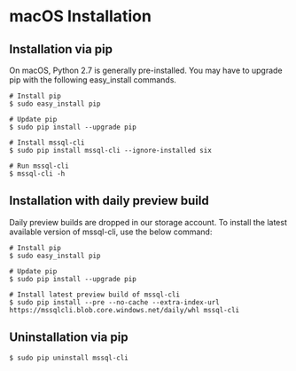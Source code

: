 # macOS Installation

## Installation via pip
On macOS, Python 2.7 is generally pre-installed. You may have to upgrade pip with the following easy_install commands.
```shell
# Install pip
$ sudo easy_install pip

# Update pip
$ sudo pip install --upgrade pip

# Install mssql-cli
$ sudo pip install mssql-cli --ignore-installed six

# Run mssql-cli
$ mssql-cli -h
```

## Installation with daily preview build
Daily preview builds are dropped in our storage account. To install the latest available version of mssql-cli, use the below command:
```shell
# Install pip
$ sudo easy_install pip

# Update pip
$ sudo pip install --upgrade pip

# Install latest preview build of mssql-cli
$ sudo pip install --pre --no-cache --extra-index-url https://mssqlcli.blob.core.windows.net/daily/whl mssql-cli
```

## Uninstallation via pip
```shell
$ sudo pip uninstall mssql-cli
```